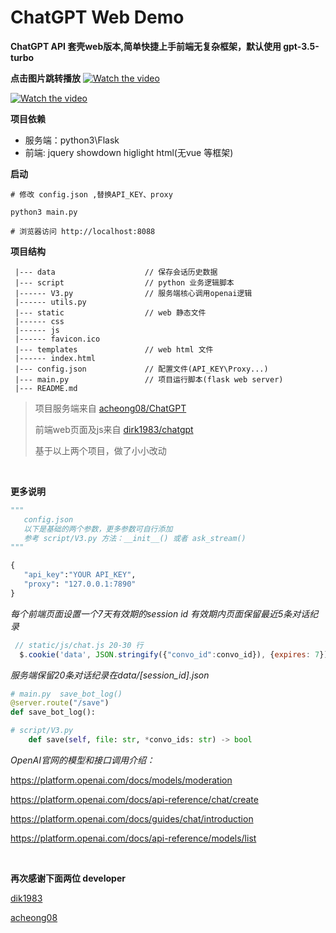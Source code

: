 # ChatGPT Web Demo

**ChatGPT API 套壳web版本,简单快捷上手前端无复杂框架，默认使用 gpt-3.5-turbo**

**点击图片跳转播放**
[![Watch the video](https://i2.hdslb.com/bfs/archive/f561e9afb64549bc6fe9b5fe07aa5f9feb770106.jpg)](https://www.bilibili.com/video/BV1oY411B7sP/?vd_source=fd22b6628d44ec99e570ad945469e272)

[![Watch the video](https://i0.hdslb.com/bfs/archive/befc9a6d0f5471d494c5bbef2ced9a89fb293f8d.jpg)](https://www.bilibili.com/video/BV1TY4y197ZX/?vd_source=fd22b6628d44ec99e570ad945469e272)


**项目依赖**

- 服务端：python3\Flask
- 前端: jquery showdown higlight html(无vue 等框架)

**启动**
```shell
# 修改 config.json ,替换API_KEY、proxy

python3 main.py

# 浏览器访问 http://localhost:8088

```
 
 **项目结构**
```
 |--- data                    // 保存会话历史数据
 |--- script                  // python 业务逻辑脚本
 |------ V3.py                // 服务端核心调用openai逻辑
 |------ utils.py
 |--- static                  // web 静态文件
 |------ css
 |------ js
 |------ favicon.ico
 |--- templates               // web html 文件
 |------ index.html
 |--- config.json             // 配置文件(API_KEY\Proxy...)
 |--- main.py                 // 项目运行脚本(flask web server)
 |--- README.md
 ```

 > 项目服务端来自 [acheong08/ChatGPT](https://github.com/acheong08/ChatGPT)
 >
 > 前端web页面及js来自  [dirk1983/chatgpt](https://github.com/dirk1983/chatgpt)
 > 
 > 基于以上两个项目，做了小小改动
 >
 >
  <br/>

 **更多说明**

 ```python
""" 
    config.json
    以下是基础的两个参数，更多参数可自行添加
    参考 script/V3.py 方法：__init__() 或者 ask_stream()
"""

{
    "api_key":"YOUR API_KEY",
    "proxy": "127.0.0.1:7890"
}

 ```

*每个前端页面设置一个7天有效期的session id 有效期内页面保留最近5条对话纪录*

```javascript
 // static/js/chat.js 20-30 行
  $.cookie('data', JSON.stringify({"convo_id":convo_id}), {expires: 7});

```
*服务端保留20条对话纪录在data/[session_id].json*

```python
# main.py  save_bot_log()
@server.route("/save")
def save_bot_log():

# script/V3.py 
    def save(self, file: str, *convo_ids: str) -> bool
```

*OpenAI官网的模型和接口调用介绍：*

https://platform.openai.com/docs/models/moderation

https://platform.openai.com/docs/api-reference/chat/create

https://platform.openai.com/docs/guides/chat/introduction

https://platform.openai.com/docs/api-reference/models/list


<br/>

**再次感谢下面两位 developer**

[dik1983](https://github.com/dirk1983/chatgpt)

[acheong08](https://github.com/acheong08/ChatGPT)
